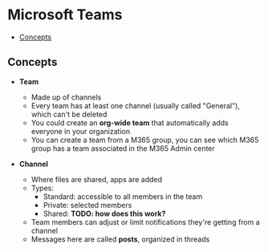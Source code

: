 # Microsoft Teams

- [Concepts](#concepts)


## Concepts

- **Team**
  - Made up of channels
  - Every team has at least one channel (usually called "General"), which can't be deleted
  - You could create an **org-wide team** that automatically adds everyone in your organization
  - You can create a team from a M365 group, you can see which M365 group has a team associated in the M365 Admin center

- **Channel**
  - Where files are shared, apps are added
  - Types:
    - Standard: accessible to all members in the team
    - Private: selected members
    - Shared: **TODO: how does this work?**
  - Team members can adjust or limit notifications they're getting from a channel
  - Messages here are called **posts**, organized in threads